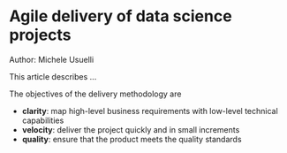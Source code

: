 
# Agile delivery of data science projects

Author: Michele Usuelli

This article describes ...

The objectives of the delivery methodology are
- **clarity**: map high-level business requirements with low-level technical capabilities
- **velocity**: deliver the project quickly and in small increments
- **quality**: ensure that the product meets the quality standards





